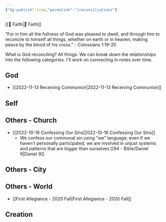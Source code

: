 ```yaml
---
{"dg-publish":true,"permalink":"/reconciliation/"}
---
```



[[📘 Faith\|📘 Faith]]

"For in him all the fullness of God was pleased to dwell, and through him to reconcile to himself all things, whether on earth or in heaven, making peace by the blood of his cross." - Colossians 1:19-20

What is God reconciling? All things. We can break down the relationships into the following categories. I'll work on connecting in notes over time.

## God

* [[2022-11-13 Receiving Communion\|2022-11-13 Receiving Communion]]

## Self

## Others - Church

* [[2022-10-16 Confessing Our Sins\|2022-10-16 Confessing Our Sins]]
    * We confess our communal sin using "we" language; even if we haven't personally participated, we are involved in unjust systems and patterns that are bigger than ourselves [[94 - Bible/Daniel 9\|Daniel 9]]

## Others - City

## Others - World

* [[First Allegiance - 2020 Fall\|First Allegiance - 2020 Fall]]

## Creation